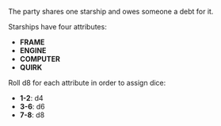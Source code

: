The party shares one starship and owes someone a debt for it.

Starships have four attributes:

- **FRAME**
- **ENGINE**
- **COMPUTER**
- **QUIRK**

Roll d8 for each attribute in order to assign dice:

- **1-2**: d4
- **3-6**: d6
- **7-8**: d8